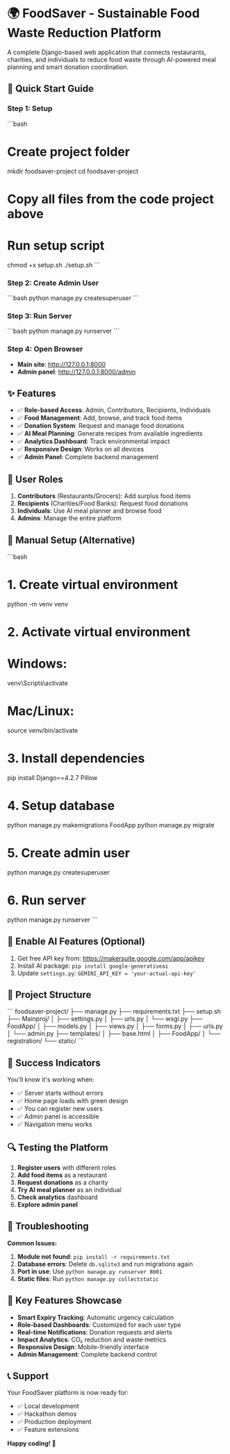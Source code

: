 # 🌍 FoodSaver - Sustainable Food Waste Reduction Platform

A complete Django-based web application that connects restaurants, charities, and individuals to reduce food waste through AI-powered meal planning and smart donation coordination.

## 🚀 Quick Start Guide

### Step 1: Setup
\`\`\`bash
# Create project folder
mkdir foodsaver-project
cd foodsaver-project

# Copy all files from the code project above

# Run setup script
chmod +x setup.sh
./setup.sh
\`\`\`

### Step 2: Create Admin User
\`\`\`bash
python manage.py createsuperuser
\`\`\`

### Step 3: Run Server
\`\`\`bash
python manage.py runserver
\`\`\`

### Step 4: Open Browser
- **Main site**: http://127.0.0.1:8000
- **Admin panel**: http://127.0.0.1:8000/admin

## ✨ Features

- ✅ **Role-based Access**: Admin, Contributors, Recipients, Individuals
- ✅ **Food Management**: Add, browse, and track food items
- ✅ **Donation System**: Request and manage food donations
- ✅ **AI Meal Planning**: Generate recipes from available ingredients
- ✅ **Analytics Dashboard**: Track environmental impact
- ✅ **Responsive Design**: Works on all devices
- ✅ **Admin Panel**: Complete backend management

## 🎯 User Roles

1. **Contributors** (Restaurants/Grocers): Add surplus food items
2. **Recipients** (Charities/Food Banks): Request food donations
3. **Individuals**: Use AI meal planner and browse food
4. **Admins**: Manage the entire platform

## 🔧 Manual Setup (Alternative)

\`\`\`bash
# 1. Create virtual environment
python -m venv venv

# 2. Activate virtual environment
# Windows:
venv\Scripts\activate
# Mac/Linux:
source venv/bin/activate

# 3. Install dependencies
pip install Django==4.2.7 Pillow

# 4. Setup database
python manage.py makemigrations FoodApp
python manage.py migrate

# 5. Create admin user
python manage.py createsuperuser

# 6. Run server
python manage.py runserver
\`\`\`

## 🤖 Enable AI Features (Optional)

1. Get free API key from: https://makersuite.google.com/app/apikey
2. Install AI package: `pip install google-generativeai`
3. Update `settings.py`: `GEMINI_API_KEY = 'your-actual-api-key'`

## 📁 Project Structure

\`\`\`
foodsaver-project/
├── manage.py
├── requirements.txt
├── setup.sh
├── Mainproj/
│   ├── settings.py
│   ├── urls.py
│   └── wsgi.py
├── FoodApp/
│   ├── models.py
│   ├── views.py
│   ├── forms.py
│   ├── urls.py
│   └── admin.py
├── templates/
│   ├── base.html
│   ├── FoodApp/
│   └── registration/
└── static/
\`\`\`

## 🎉 Success Indicators

You'll know it's working when:
- ✅ Server starts without errors
- ✅ Home page loads with green design
- ✅ You can register new users
- ✅ Admin panel is accessible
- ✅ Navigation menu works

## 🔍 Testing the Platform

1. **Register users** with different roles
2. **Add food items** as a restaurant
3. **Request donations** as a charity
4. **Try AI meal planner** as an individual
5. **Check analytics** dashboard
6. **Explore admin panel**

## 🚨 Troubleshooting

**Common Issues:**

1. **Module not found**: `pip install -r requirements.txt`
2. **Database errors**: Delete `db.sqlite3` and run migrations again
3. **Port in use**: Use `python manage.py runserver 8001`
4. **Static files**: Run `python manage.py collectstatic`

## 🌟 Key Features Showcase

- **Smart Expiry Tracking**: Automatic urgency calculation
- **Role-based Dashboards**: Customized for each user type
- **Real-time Notifications**: Donation requests and alerts
- **Impact Analytics**: CO₂ reduction and waste metrics
- **Responsive Design**: Mobile-friendly interface
- **Admin Management**: Complete backend control

## 📞 Support

Your FoodSaver platform is now ready for:
- ✅ Local development
- ✅ Hackathon demos
- ✅ Production deployment
- ✅ Feature extensions

**Happy coding! 🎉**
